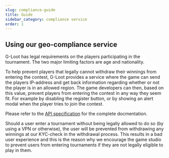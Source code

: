 ```yaml
---
slug: compliance-guide
title: Guide
sidebar_category: compliance service
order: 1
---
```


## Using our geo-compliance service

G-Loot has legal requirements on the players participating in the tournament. The two major limiting factors are age and nationality.

To help prevent players that legally cannot withdraw their winnings from entering the contest, G-Loot provides a service where the game can send the players IP-address and get back information regarding whether or not the player is in an allowed region. The game developers can then, based on this value, prevent players from entering the contest in any way they seem fit. For example by disabling the register button, or by showing an alert modal when the player tries to join the contest.

Please refer to the [API specification](./compliance-api) for the complete docmentation.

Should a user enter a tournament without being legally allowed to do so (by using a VPN or otherwise), the user will be prevented from withdrawing any winnings at our KYC-check in the withdrawal process. This results in a bad user experience and this is the reason why we encourage the game studio to prevent users from entering tournaments if they are not legally eligible to play in them.
